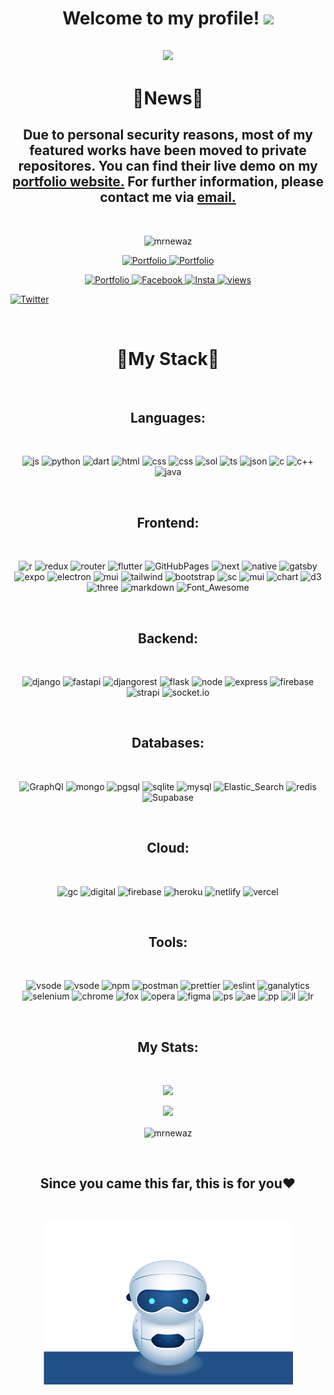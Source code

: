<h1 align="center">
  Welcome to my profile!
  <img src="https://media.giphy.com/media/hvRJCLFzcasrR4ia7z/giphy.gif" width="32">
</h1>

<h2>
    <p align="center">
      <a
       target="_blank"
       href="https://engineersaif.com/"><img src="https://readme-typing-svg.herokuapp.com?center=true&vCenter=true&lines=Full-Stack+Web+and+App+Developer.;UI%2FUX+Designer.;An+Engineering+Graduate.;Always+Learning+New+Things."></a>
    </p>
</h2>

<h1 align="center">🔸️News🔸️</h1>

<h2 align="center">
Due to personal security reasons, most of my featured works have been moved to private repositores. You can find their live demo on my
<a target="_blank" href='https://engineersaif.com/'>portfolio website.</a>
For further information, please contact me via <a href="mailto:mr.saifnewaz@gmail.com?subject=From%20GitHub&body=Hi,%20there.%20Found%20you%20from%20GitHub." target="_blank">email.
</a>
</h2>

<br>

<p align="center"> <img src="https://komarev.com/ghpvc/?username=mrnewaz&label=Profile%20views&color=brightgreen&style=flat" alt="mrnewaz" /> </p>

<p align="center"><a href="mailto:mr.saifnewaz@gmail.com?subject=From%20GitHub&body=Hi,%20there.%20Found%20you%20from%20GitHub." target="_blank"> <img src="https://img.shields.io/badge/%20-Send%20Mail-black?color=14171A&labelColor=ef5350&logo=gmail&logoColor=ffffff" alt="Portfolio" /> </a> <a href="https://www.linkedin.com/in/saif-newaz/" target="_blank"> <img src="https://img.shields.io/badge/%20-Connect-black?color=14171A&labelColor=1DA1F2&logo=linkedin&logoColor=ffffff" alt="Portfolio" /> </a></p>

<p align="center">
<a href="https://engineersaif.com/" target="_blank"> <img src="https://img.shields.io/website?color=%23FABF15&down_color=down&down_message=critical&label=Engineersaif.com&logo=Suzuki&logoColor=%23FABF15&style=for-the-badge&up_color=success&up_message=On&url=https%3A%2F%2Fengineersaif.com" alt="Portfolio" /> </a>
<a href="https://facebook.com/saif.newaz" target="_blank"> <img src="https://img.shields.io/badge/Facebook-1877F2?style=for-the-badge&logo=facebook&logoColor=white" alt="Facebook" /> </a>
<a href="https://instagram.com/saif.newaz" target="_blank"> <img src="https://img.shields.io/badge/Instagram-E4405F?style=for-the-badge&logo=instagram&logoColor=white" alt="Insta" /> </a>

 <a href="https://github.com/MrNewaz/Simple-View-Counter">
<img alt="views" title="GitHub profile views" src="https://freshidea.com/jonah/app/DenverCoder1-profile-views"/>
</a>

<a href="https://twitter.com/intent/follow?original_referer=https%3A%2F%2Fgithub.com%2FcodeSTACKr&screen_name=saif_newaz" target="_blank"> <img src="https://img.shields.io/twitter/follow/saif_newaz?color=1DA1F2&logo=twitter&style=for-the-badge" alt="Twitter" /> </a>
 </p>

<br>
<h1 align="center">🔸️My Stack🔸️</h1>
<br>
<h2 align="center">Languages:</h2>
<br>

<p align="center">
<img src="https://img.shields.io/badge/JavaScript-F7DF1E?style=for-the-badge&logo=javascript&logoColor=black" alt="js" />
<img src="https://img.shields.io/badge/Python-3776AB?style=for-the-badge&logo=python&logoColor=white" alt="python" />
<img src="https://img.shields.io/badge/Dart-0175C2?style=for-the-badge&logo=dart&logoColor=white" alt="dart" />
<img src="https://img.shields.io/badge/HTML5-E34F26?style=for-the-badge&logo=html5&logoColor=white" alt="html" />
<img src="https://img.shields.io/badge/CSS3-1572B6?style=for-the-badge&logo=css3&logoColor=white" alt="css" />
<img src="https://img.shields.io/badge/Go-00ADD8?style=for-the-badge&logo=go&logoColor=white" alt="css" />
<img src="https://img.shields.io/badge/Solidity-e6e6e6?style=for-the-badge&logo=solidity&logoColor=black" alt="sol" />
<img src="https://img.shields.io/badge/TypeScript-007ACC?style=for-the-badge&logo=typescript&logoColor=white" alt="ts" />
<img src="https://img.shields.io/badge/json-5E5C5C?style=for-the-badge&logo=json&logoColor=white" alt="json" />
<img src="https://img.shields.io/badge/C-00599C?style=for-the-badge&logo=c&logoColor=white" alt="c" />
<img src="https://img.shields.io/badge/C%2B%2B-00599C?style=for-the-badge&logo=c%2B%2B&logoColor=white" alt="c++" />
<img src="https://img.shields.io/badge/Java-ED8B00?style=for-the-badge&logo=java&logoColor=white" alt="java" />
</p>

<br>
<h2 align="center">Frontend:</h2>
<br>

<p align="center">
<img src="https://img.shields.io/badge/React-20232A?style=for-the-badge&logo=react&logoColor=61DAFB" alt="r" />
<img src="https://img.shields.io/badge/Redux-593D88?style=for-the-badge&logo=redux&logoColor=white" alt="redux" />
<img src="https://img.shields.io/badge/React_Router-CA4245?style=for-the-badge&logo=react-router&logoColor=white" alt="router" />
<img src="https://img.shields.io/badge/Flutter-02569B?style=for-the-badge&logo=flutter&logoColor=white" alt="flutter" />
<img src="https://img.shields.io/badge/GitHub%20Pages-222222?style=for-the-badge&logo=GitHub%20Pages&logoColor=white" alt="GitHubPages" />
<img src="https://img.shields.io/badge/next.js-000000?style=for-the-badge&logo=nextdotjs&logoColor=white" alt="next" />
<img src="https://img.shields.io/badge/React_Native-20232A?style=for-the-badge&logo=react&logoColor=61DAF" alt="native" />
<img src="https://img.shields.io/badge/Gatsby-663399?style=for-the-badge&logo=gatsby&logoColor=white" alt="gatsby" />
<img src="https://img.shields.io/badge/Expo-1B1F23?style=for-the-badge&logo=expo&logoColor=white" alt="expo" />
<img src="https://img.shields.io/badge/Electron-2B2E3A?style=for-the-badge&logo=electron&logoColor=9FEAF9" alt="electron" />
<img src="https://img.shields.io/badge/Material--UI-0081CB?style=for-the-badge&logo=material-ui&logoColor=white" alt="mui" />
<img src="https://img.shields.io/badge/Tailwind_CSS-38B2AC?style=for-the-badge&logo=tailwind-css&logoColor=white" alt="tailwind" />
<img src="https://img.shields.io/badge/Bootstrap-563D7C?style=for-the-badge&logo=bootstrap&logoColor=white" alt="bootstrap" />
<img src="https://img.shields.io/badge/styled--components-DB7093?style=for-the-badge&logo=styled-components&logoColor=white" alt="sc" />
<img src="https://img.shields.io/badge/-materialize--css-ff69b4?style=for-the-badge&logo=materialize--css&logoColor=white" alt="mui" />
<img src="https://img.shields.io/badge/Chart.js-FF6384?style=for-the-badge&logo=chartdotjs&logoColor=white" alt="chart" />
<img src="https://img.shields.io/badge/d3.js-F9A03C?style=for-the-badge&logo=d3.js&logoColor=white" alt="d3" />
<img src="https://img.shields.io/badge/ThreeJs-black?style=for-the-badge&logo=three.js&logoColor=white" alt="three" />
<img src="https://img.shields.io/badge/Markdown-000000?style=for-the-badge&logo=markdown&logoColor=white" alt="markdown" />
<img src="https://img.shields.io/badge/Font_Awesome-339AF0?style=for-the-badge&logo=fontawesome&logoColor=white" alt="Font_Awesome" />
</p>

<br>
<h2 align="center">Backend:</h2>
<br>

<p align="center">
<img src="https://img.shields.io/badge/Django-092E20?style=for-the-badge&logo=django&logoColor=white" alt="django" />
<img src="https://img.shields.io/badge/fastapi-109989?style=for-the-badge&logo=FASTAPI&logoColor=white" alt="fastapi" />
<img src="https://img.shields.io/badge/django%20rest-ff1709?style=for-the-badge&logo=django&logoColor=white" alt="djangorest" />
<img src="https://img.shields.io/badge/Flask-000000?style=for-the-badge&logo=flask&logoColor=white" alt="flask" />
<img src="https://img.shields.io/badge/Node.js-339933?style=for-the-badge&logo=nodedotjs&logoColor=white" alt="node" />
<img src="https://img.shields.io/badge/Express.js-000000?style=for-the-badge&logo=express&logoColor=white" alt="express" />
<img src="https://img.shields.io/badge/firebase-ffca28?style=for-the-badge&logo=firebase&logoColor=black" alt="firebase" />
<img src="https://img.shields.io/badge/strapi-2e7eea?style=for-the-badge&logo=strapi&logoColor=white" alt="strapi" />
<img src="https://img.shields.io/badge/Socket.io-010101?&style=for-the-badge&logo=Socket.io&logoColor=white" alt="socket.io" />
</p>

<br>
<h2 align="center">Databases:</h2>
<br>

<p align="center">
<img src="https://img.shields.io/badge/GraphQl-E10098?style=for-the-badge&logo=graphql&logoColor=white" alt="GraphQl" />
<img src="https://img.shields.io/badge/MongoDB-4EA94B?style=for-the-badge&logo=mongodb&logoColor=white" alt="mongo" />
<img src="https://img.shields.io/badge/PostgreSQL-316192?style=for-the-badge&logo=postgresql&logoColor=white" alt="pgsql" />
<img src="https://img.shields.io/badge/SQLite-07405E?style=for-the-badge&logo=sqlite&logoColor=white" alt="sqlite" />
<img src="https://img.shields.io/badge/MySQL-00000F?style=for-the-badge&logo=mysql&logoColor=white" alt="mysql" />
<img src="https://img.shields.io/badge/Elastic_Search-005571?style=for-the-badge&logo=elasticsearch&logoColor=white" alt="Elastic_Search" />
<img src="https://img.shields.io/badge/redis-%23DD0031.svg?&style=for-the-badge&logo=redis&logoColor=white" alt="redis" />
<img src="https://img.shields.io/badge/Supabase-181818?style=for-the-badge&logo=supabase&logoColor=white" alt="Supabase" />
<!-- <img src="https://img.shields.io/badge/Oracle-F80000?style=for-the-badge&logo=Oracle&logoColor=white" alt="Oracle" /> -->
</p>

<br>
<h2 align="center">Cloud:</h2>
<br>

<p align="center">
<img src="https://img.shields.io/badge/Google_Cloud-4285F4?style=for-the-badge&logo=google-cloud&logoColor=white" alt="gc" />
<img src="https://img.shields.io/badge/Digital_Ocean-0080FF?style=for-the-badge&logo=DigitalOcean&logoColor=white" alt="digital" />
<img src="https://img.shields.io/badge/firebase-ffca28?style=for-the-badge&logo=firebase&logoColor=black" alt="firebase" />
<img src="https://img.shields.io/badge/Heroku-430098?style=for-the-badge&logo=heroku&logoColor=white" alt="heroku" />
<img src="https://img.shields.io/badge/Netlify-00C7B7?style=for-the-badge&logo=netlify&logoColor=white" alt="netlify" />
<img src="https://img.shields.io/badge/Vercel-000000?style=for-the-badge&logo=vercel&logoColor=white" alt="vercel" />
<!-- <img src="https://img.shields.io/badge/Amazon_AWS-232F3E?style=for-the-badge&logo=amazon-aws&logoColor=white" alt="aws" /> -->

<!-- <img src="https://img.shields.io/badge/microsoft%20azure-0089D6?style=for-the-badge&logo=microsoft-azure&logoColor=white" alt="ma" /> -->
</p>

<br>
<h2 align="center">Tools:</h2>
<br>

<p align="center">
<img src="https://img.shields.io/badge/Visual_Studio_Code-0078D4?style=for-the-badge&logo=visual%20studio%20code&logoColor=white" alt="vsode" />
<img src="https://img.shields.io/badge/Git-F05032?style=for-the-badge&logo=git&logoColor=white" alt="vsode" />
<img src="https://img.shields.io/badge/npm-CB3837?style=for-the-badge&logo=npm&logoColor=white" alt="npm" />
<img src="https://img.shields.io/badge/Postman-FF6C37?style=for-the-badge&logo=Postman&logoColor=white" alt="postman" />
<img src="https://img.shields.io/badge/prettier-1A2C34?style=for-the-badge&logo=prettier&logoColor=F7BA3E" alt="prettier" />
<img src="https://img.shields.io/badge/eslint-3A33D1?style=for-the-badge&logo=eslint&logoColor=white" alt="eslint" />
<img src="https://img.shields.io/badge/Google%20Analytics-E37400?style=for-the-badge&logo=google%20analytics&logoColor=white" alt="ganalytics" />
<img src="https://img.shields.io/badge/Selenium-43B02A?style=for-the-badge&logo=Selenium&logoColor=white" alt="selenium" />
<img src="https://img.shields.io/badge/Google_chrome-4285F4?style=for-the-badge&logo=Google-chrome&logoColor=white" alt="chrome" />
<img src="https://img.shields.io/badge/Firefox_Browser-FF7139?style=for-the-badge&logo=Firefox-Browser&logoColor=white" alt="fox" />
<img src="https://img.shields.io/badge/Opera-FF1B2D?style=for-the-badge&logo=Opera&logoColor=white" alt="opera" />
<img src="https://img.shields.io/badge/Figma-F24E1E?style=for-the-badge&logo=figma&logoColor=white" alt="figma" />
<img src="https://img.shields.io/badge/Adobe-Photoshop-31A8FF?style=for-the-badge&logo=Adobe-Photoshop&labelColor=0a446b&logoWidth=15" alt="ps" />
<img src="https://img.shields.io/badge/Adobe-After%20Effects-CF96FD?style=for-the-badge&logo=Adobe-After-Effects&labelColor=393665&logoWidth=15" alt="ae" />
<img src="https://img.shields.io/badge/Adobe-Premiere%20Pro-9999FF?style=for-the-badge&logo=Adobe-Premiere%20Pro&labelColor=2f2f5b&logoWidth=15" alt="pp" />
<img src="https://img.shields.io/badge/Adobe%20Illustrator-FF9A00?style=for-the-badge&logo=adobe%20illustrator&logoColor=white" alt="il" />
<img src="https://img.shields.io/badge/Adobe%20Lightroom-31A8FF?style=for-the-badge&logo=Adobe%20Lightroom&logoColor=white" alt="lr" />
</p>

<br>
<h2 align="center">My Stats:</h2>
<br>

<p align="center"><img width="500" src="https://github-readme-stats.vercel.app/api/top-langs/?username=mrnewaz&theme=radical&hide_langs_below=0&layout=compact&langs_count=20&hide_border=true&title_color=FEDC32" /></p>

<p align="center"><p align="center"><img width="500" src="https://github-readme-stats.vercel.app/api?username=mrnewaz&show_icons=true&theme=radical&hide_border=true&title_color=FEDC32"></p>

<p align="center"><img width="500" align="center" src="http://github-readme-streak-stats.herokuapp.com?user=mrnewaz&theme=neon-palenight&hide_border=true&fire=FFDD32&ring=00CEDD&sideNums=FFDD32&background=141321&sideLabels=A8FDF6" alt="mrnewaz" /></p>

<br>
<h2 align="center">Since you came this far, this is for you❤️</h2>
<br>

<p align="center">
  <img src="https://github.com/MrNewaz/MrNewaz/blob/main/img/robot.svg">
</p>
